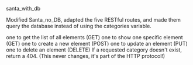 santa_with_db


Modified Santa_no_DB, adapted the five RESTful routes, and made them query the database instead of using the categories variable.

one to get the list of all elements (GET)
one to show one specific element (GET)
one to create a new element (POST)
one to update an element (PUT)
one to delete an element (DELETE)
If a requested category doesn't exist, return a 404. (This never changes, it's part of the HTTP protocol!)
